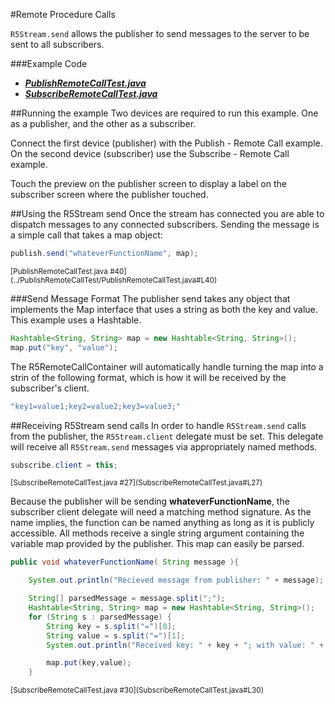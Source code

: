 #Remote Procedure Calls

`R5Stream.send` allows the publisher to send messages to the server to be sent to all subscribers.


###Example Code
- ***[PublishRemoteCallTest.java](../PublishRemoteCallTest/PublishRemoteCallTest.java)***
- ***[SubscribeRemoteCallTest.java](SubscribeRemoteCallTest.java)***

##Running the example
Two devices are required to run this example.  One as a publisher, and the other as a subscriber. 

Connect the first device (publisher) with the Publish - Remote Call example. On the second device (subscriber) use the Subscribe - Remote Call example.

Touch the preview on the publisher screen to display a label on the subscriber screen where the publisher touched.


##Using the R5Stream send
Once the stream has connected you are able to dispatch messages to any connected subscribers.  Sending the message is a simple call that takes a map object:

```Java
publish.send("whateverFunctionName", map);
```
<sup>
[PublishRemoteCallTest.java #40](../PublishRemoteCallTest/PublishRemoteCallTest.java#L40)
</sup>

###Send Message Format
The publisher send takes any object that implements the Map interface that uses a string as both the key and value. This example uses a Hashtable.

```Java
Hashtable<String, String> map = new Hashtable<String, String>();
map.put("key", "value");
```

The R5RemoteCallContainer will automatically handle turning the map into a strin of the following format, which is how it will be received by the subscriber's client.
```Java
"key1=value1;key2=value2;key3=value3;"
```

##Receiving R5Stream send calls
In order to handle `R5Stream.send` calls from the publisher, the `R5Stream.client` delegate must be set.  This delegate will receive all `R5Stream.send` messages via appropriately named methods.

```Java
subscribe.client = this;
```
<sup>
[SubscribeRemoteCallTest.java #27](SubscribeRemoteCallTest.java#L27)
</sup>

Because the publisher will be sending **whateverFunctionName**, the subscriber client delegate will need a matching method signature. As the name implies, the function can be named anything as long as it is publicly accessible. All methods receive a single string argument containing the variable map provided by the publisher.  This map can easily be parsed.

```Java
public void whateverFunctionName( String message ){

	System.out.println("Recieved message from publisher: " + message);

	String[] parsedMessage = message.split(";");
	Hashtable<String, String> map = new Hashtable<String, String>();
	for (String s : parsedMessage) {
		String key = s.split("=")[0];
        String value = s.split("=")[1];
        System.out.println("Received key: " + key + "; with value: " + value);

        map.put(key,value);
    }
```
<sup>
[SubscribeRemoteCallTest.java #30](SubscribeRemoteCallTest.java#L30)
</sup>
